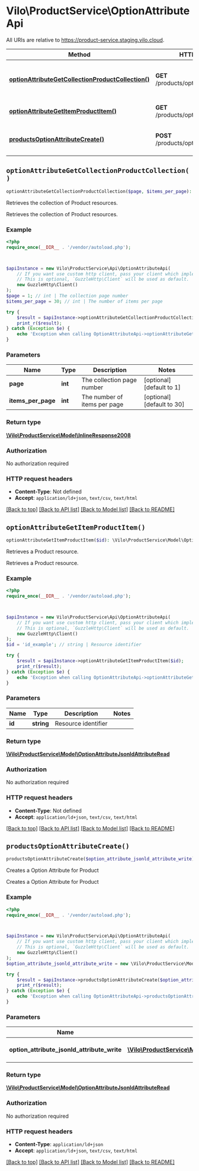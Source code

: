 # Vilo\ProductService\OptionAttributeApi

All URIs are relative to https://product-service.staging.vilo.cloud.

Method | HTTP request | Description
------------- | ------------- | -------------
[**optionAttributeGetCollectionProductCollection()**](OptionAttributeApi.md#optionAttributeGetCollectionProductCollection) | **GET** /products/option_attributes | Retrieves the collection of Product resources.
[**optionAttributeGetItemProductItem()**](OptionAttributeApi.md#optionAttributeGetItemProductItem) | **GET** /products/option_attributes/{id} | Retrieves a Product resource.
[**productsOptionAttributeCreate()**](OptionAttributeApi.md#productsOptionAttributeCreate) | **POST** /products/option_attributes | Creates a Option Attribute for Product


## `optionAttributeGetCollectionProductCollection()`

```php
optionAttributeGetCollectionProductCollection($page, $items_per_page): \Vilo\ProductService\Model\InlineResponse2008
```

Retrieves the collection of Product resources.

Retrieves the collection of Product resources.

### Example

```php
<?php
require_once(__DIR__ . '/vendor/autoload.php');



$apiInstance = new Vilo\ProductService\Api\OptionAttributeApi(
    // If you want use custom http client, pass your client which implements `GuzzleHttp\ClientInterface`.
    // This is optional, `GuzzleHttp\Client` will be used as default.
    new GuzzleHttp\Client()
);
$page = 1; // int | The collection page number
$items_per_page = 30; // int | The number of items per page

try {
    $result = $apiInstance->optionAttributeGetCollectionProductCollection($page, $items_per_page);
    print_r($result);
} catch (Exception $e) {
    echo 'Exception when calling OptionAttributeApi->optionAttributeGetCollectionProductCollection: ', $e->getMessage(), PHP_EOL;
}
```

### Parameters

Name | Type | Description  | Notes
------------- | ------------- | ------------- | -------------
 **page** | **int**| The collection page number | [optional] [default to 1]
 **items_per_page** | **int**| The number of items per page | [optional] [default to 30]

### Return type

[**\Vilo\ProductService\Model\InlineResponse2008**](../Model/InlineResponse2008.md)

### Authorization

No authorization required

### HTTP request headers

- **Content-Type**: Not defined
- **Accept**: `application/ld+json`, `text/csv`, `text/html`

[[Back to top]](#) [[Back to API list]](../../README.md#endpoints)
[[Back to Model list]](../../README.md#models)
[[Back to README]](../../README.md)

## `optionAttributeGetItemProductItem()`

```php
optionAttributeGetItemProductItem($id): \Vilo\ProductService\Model\OptionAttributeJsonldAttributeRead
```

Retrieves a Product resource.

Retrieves a Product resource.

### Example

```php
<?php
require_once(__DIR__ . '/vendor/autoload.php');



$apiInstance = new Vilo\ProductService\Api\OptionAttributeApi(
    // If you want use custom http client, pass your client which implements `GuzzleHttp\ClientInterface`.
    // This is optional, `GuzzleHttp\Client` will be used as default.
    new GuzzleHttp\Client()
);
$id = 'id_example'; // string | Resource identifier

try {
    $result = $apiInstance->optionAttributeGetItemProductItem($id);
    print_r($result);
} catch (Exception $e) {
    echo 'Exception when calling OptionAttributeApi->optionAttributeGetItemProductItem: ', $e->getMessage(), PHP_EOL;
}
```

### Parameters

Name | Type | Description  | Notes
------------- | ------------- | ------------- | -------------
 **id** | **string**| Resource identifier |

### Return type

[**\Vilo\ProductService\Model\OptionAttributeJsonldAttributeRead**](../Model/OptionAttributeJsonldAttributeRead.md)

### Authorization

No authorization required

### HTTP request headers

- **Content-Type**: Not defined
- **Accept**: `application/ld+json`, `text/csv`, `text/html`

[[Back to top]](#) [[Back to API list]](../../README.md#endpoints)
[[Back to Model list]](../../README.md#models)
[[Back to README]](../../README.md)

## `productsOptionAttributeCreate()`

```php
productsOptionAttributeCreate($option_attribute_jsonld_attribute_write): \Vilo\ProductService\Model\OptionAttributeJsonldAttributeRead
```

Creates a Option Attribute for Product

Creates a Option Attribute for Product

### Example

```php
<?php
require_once(__DIR__ . '/vendor/autoload.php');



$apiInstance = new Vilo\ProductService\Api\OptionAttributeApi(
    // If you want use custom http client, pass your client which implements `GuzzleHttp\ClientInterface`.
    // This is optional, `GuzzleHttp\Client` will be used as default.
    new GuzzleHttp\Client()
);
$option_attribute_jsonld_attribute_write = new \Vilo\ProductService\Model\OptionAttributeJsonldAttributeWrite(); // \Vilo\ProductService\Model\OptionAttributeJsonldAttributeWrite | Creates a OptionAttribute on Product.

try {
    $result = $apiInstance->productsOptionAttributeCreate($option_attribute_jsonld_attribute_write);
    print_r($result);
} catch (Exception $e) {
    echo 'Exception when calling OptionAttributeApi->productsOptionAttributeCreate: ', $e->getMessage(), PHP_EOL;
}
```

### Parameters

Name | Type | Description  | Notes
------------- | ------------- | ------------- | -------------
 **option_attribute_jsonld_attribute_write** | [**\Vilo\ProductService\Model\OptionAttributeJsonldAttributeWrite**](../Model/OptionAttributeJsonldAttributeWrite.md)| Creates a OptionAttribute on Product. | [optional]

### Return type

[**\Vilo\ProductService\Model\OptionAttributeJsonldAttributeRead**](../Model/OptionAttributeJsonldAttributeRead.md)

### Authorization

No authorization required

### HTTP request headers

- **Content-Type**: `application/ld+json`
- **Accept**: `application/ld+json`, `text/csv`, `text/html`

[[Back to top]](#) [[Back to API list]](../../README.md#endpoints)
[[Back to Model list]](../../README.md#models)
[[Back to README]](../../README.md)
